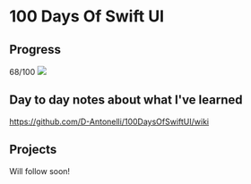 # 100 Days Of Swift UI

## Progress
68/100
![](https://geps.dev/progress/68)

## Day to day notes about what I've learned
https://github.com/D-Antonelli/100DaysOfSwiftUI/wiki

## Projects
Will follow soon!
